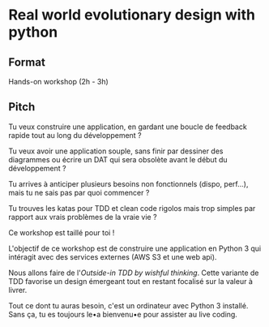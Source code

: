 # Real world evolutionary design with python

## Format

Hands-on workshop (2h - 3h)

## Pitch

Tu veux construire une application, en gardant une boucle de feedback rapide tout au long du développement ?

Tu veux avoir une application souple, sans finir par dessiner des diagrammes ou écrire un DAT qui sera obsolète avant le début du développement ?

Tu arrives à anticiper plusieurs besoins non fonctionnels (dispo, perf...), mais tu ne sais pas par quoi commencer ?

Tu trouves les katas pour TDD et clean code rigolos mais trop simples par rapport aux vrais problèmes de la vraie vie ?

Ce workshop est taillé pour toi !

L'objectif de ce workshop est de construire une application en Python 3 qui intéragit avec des services externes (AWS S3 et une web api).

Nous allons faire de l'_Outside-in TDD by wishful thinking_. Cette variante de TDD favorise un design émergeant tout en restant focalisé sur la valeur à livrer.

Tout ce dont tu auras besoin, c'est un ordinateur avec Python 3 installé. Sans ça, tu es toujours le•a bienvenu•e pour assister au live coding.
